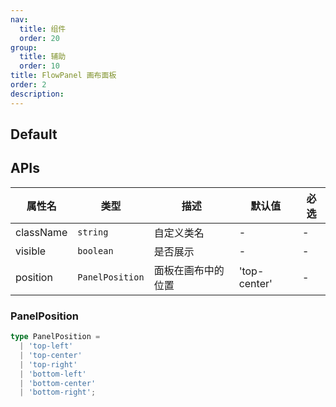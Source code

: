 ```yaml
---
nav:
  title: 组件
  order: 20
group:
  title: 辅助
  order: 10
title: FlowPanel 画布面板
order: 2
description:
---
```


## Default

<code src="./demos/index.tsx" center></code>

## APIs

| 属性名       | 类型              | 描述        | 默认值          | 必选 |
| --------- | --------------- | --------- | ------------ | -- |
| className | `string`        | 自定义类名     | -            | -  |
| visible   | `boolean`       | 是否展示      | -            | -  |
| position  | `PanelPosition` | 面板在画布中的位置 | 'top-center' | -  |

### PanelPosition

```ts
type PanelPosition =
  | 'top-left'
  | 'top-center'
  | 'top-right'
  | 'bottom-left'
  | 'bottom-center'
  | 'bottom-right';
```
